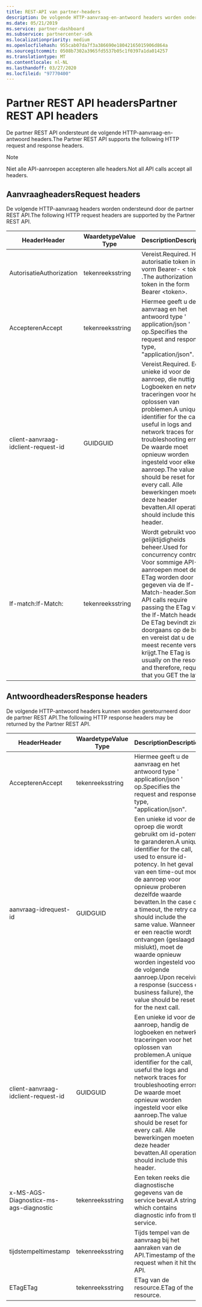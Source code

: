 ```yaml
---
title: REST-API van partner-headers
description: De volgende HTTP-aanvraag-en-antwoord headers worden ondersteund door de partner REST API.
ms.date: 05/21/2019
ms.service: partner-dashboard
ms.subservice: partnercenter-sdk
ms.localizationpriority: medium
ms.openlocfilehash: 955cab07da7f3a386690e18042165015906d864a
ms.sourcegitcommit: 0508b7302a3965fd5537b05c1f0397a1da014257
ms.translationtype: MT
ms.contentlocale: nl-NL
ms.lasthandoff: 03/27/2020
ms.locfileid: "97770400"
---
```

# <a name="partner-rest-api-headers"></a><span data-ttu-id="28fb1-103">Partner REST API headers</span><span class="sxs-lookup"><span data-stu-id="28fb1-103">Partner REST API headers</span></span>

<span data-ttu-id="28fb1-104">De partner REST API ondersteunt de volgende HTTP-aanvraag-en-antwoord headers.</span><span class="sxs-lookup"><span data-stu-id="28fb1-104">The Partner REST API supports the following HTTP request and response headers.</span></span>

> [!NOTE]
> <span data-ttu-id="28fb1-105">Niet alle API-aanroepen accepteren alle headers.</span><span class="sxs-lookup"><span data-stu-id="28fb1-105">Not all API calls accept all headers.</span></span>

## <a name="request-headers"></a><span data-ttu-id="28fb1-106">Aanvraagheaders</span><span class="sxs-lookup"><span data-stu-id="28fb1-106">Request headers</span></span>

<span data-ttu-id="28fb1-107">De volgende HTTP-aanvraag headers worden ondersteund door de partner REST API.</span><span class="sxs-lookup"><span data-stu-id="28fb1-107">The following HTTP request headers are supported by the Partner REST API.</span></span>

| <span data-ttu-id="28fb1-108">Header</span><span class="sxs-lookup"><span data-stu-id="28fb1-108">Header</span></span>                       | <span data-ttu-id="28fb1-109">Waardetype</span><span class="sxs-lookup"><span data-stu-id="28fb1-109">Value Type</span></span> | <span data-ttu-id="28fb1-110">Description</span><span class="sxs-lookup"><span data-stu-id="28fb1-110">Description</span></span>                                                                            |
|------------------------------|------------|----------------------------------------------------------------------------------------|
| <span data-ttu-id="28fb1-111">Autorisatie</span><span class="sxs-lookup"><span data-stu-id="28fb1-111">Authorization</span></span>           | <span data-ttu-id="28fb1-112">tekenreeks</span><span class="sxs-lookup"><span data-stu-id="28fb1-112">string</span></span>     | <span data-ttu-id="28fb1-113">Vereist.</span><span class="sxs-lookup"><span data-stu-id="28fb1-113">Required.</span></span> <span data-ttu-id="28fb1-114">Het autorisatie token in de vorm Bearer- &lt; token &gt; .</span><span class="sxs-lookup"><span data-stu-id="28fb1-114">The authorization token in the form Bearer &lt;token&gt;.</span></span>                    |
| <span data-ttu-id="28fb1-115">Accepteren</span><span class="sxs-lookup"><span data-stu-id="28fb1-115">Accept</span></span>                  | <span data-ttu-id="28fb1-116">tekenreeks</span><span class="sxs-lookup"><span data-stu-id="28fb1-116">string</span></span>     | <span data-ttu-id="28fb1-117">Hiermee geeft u de aanvraag en het antwoord type ' application/json ' op.</span><span class="sxs-lookup"><span data-stu-id="28fb1-117">Specifies the request and response type, "application/json".</span></span>                           |
| <span data-ttu-id="28fb1-118">client-aanvraag-id</span><span class="sxs-lookup"><span data-stu-id="28fb1-118">client-request-id</span></span>         | <span data-ttu-id="28fb1-119">GUID</span><span class="sxs-lookup"><span data-stu-id="28fb1-119">GUID</span></span>       | <span data-ttu-id="28fb1-120">Vereist.</span><span class="sxs-lookup"><span data-stu-id="28fb1-120">Required.</span></span> <span data-ttu-id="28fb1-121">Een unieke id voor de aanroep, die nuttig is in Logboeken en netwerk traceringen voor het oplossen van problemen.</span><span class="sxs-lookup"><span data-stu-id="28fb1-121">A unique identifier for the call, useful in logs and network traces for troubleshooting errors.</span></span> <span data-ttu-id="28fb1-122">De waarde moet opnieuw worden ingesteld voor elke aanroep.</span><span class="sxs-lookup"><span data-stu-id="28fb1-122">The value should be reset for every call.</span></span> <span data-ttu-id="28fb1-123">Alle bewerkingen moeten deze header bevatten.</span><span class="sxs-lookup"><span data-stu-id="28fb1-123">All operations should include this header.</span></span> |
| <span data-ttu-id="28fb1-124">If-match:</span><span class="sxs-lookup"><span data-stu-id="28fb1-124">If-Match:</span></span>                    | <span data-ttu-id="28fb1-125">tekenreeks</span><span class="sxs-lookup"><span data-stu-id="28fb1-125">string</span></span>     | <span data-ttu-id="28fb1-126">Wordt gebruikt voor gelijktijdigheids beheer.</span><span class="sxs-lookup"><span data-stu-id="28fb1-126">Used for concurrency control.</span></span> <span data-ttu-id="28fb1-127">Voor sommige API-aanroepen moet de ETag worden door gegeven via de If-Match-header.</span><span class="sxs-lookup"><span data-stu-id="28fb1-127">Some API calls require passing the ETag via the If-Match header.</span></span> <span data-ttu-id="28fb1-128">De ETag bevindt zich doorgaans op de bron en vereist dat u de meest recente versie krijgt.</span><span class="sxs-lookup"><span data-stu-id="28fb1-128">The ETag is usually on the resource and therefore, requires that you GET the latest.</span></span> |

## <a name="response-headers"></a><span data-ttu-id="28fb1-129">Antwoordheaders</span><span class="sxs-lookup"><span data-stu-id="28fb1-129">Response headers</span></span>

<span data-ttu-id="28fb1-130">De volgende HTTP-antwoord headers kunnen worden geretourneerd door de partner REST API.</span><span class="sxs-lookup"><span data-stu-id="28fb1-130">The following HTTP response headers may be returned by the Partner REST API.</span></span>

| <span data-ttu-id="28fb1-131">Header</span><span class="sxs-lookup"><span data-stu-id="28fb1-131">Header</span></span>                    | <span data-ttu-id="28fb1-132">Waardetype</span><span class="sxs-lookup"><span data-stu-id="28fb1-132">Value    Type</span></span> | <span data-ttu-id="28fb1-133">Description</span><span class="sxs-lookup"><span data-stu-id="28fb1-133">Description</span></span>                                                                                                               |
|-------------------|------------|--------------------------------------------------------------------------------------------------|
| <span data-ttu-id="28fb1-134">Accepteren</span><span class="sxs-lookup"><span data-stu-id="28fb1-134">Accept</span></span>                | <span data-ttu-id="28fb1-135">tekenreeks</span><span class="sxs-lookup"><span data-stu-id="28fb1-135">string</span></span>     | <span data-ttu-id="28fb1-136">Hiermee geeft u de aanvraag en het antwoord type ' application/json ' op.</span><span class="sxs-lookup"><span data-stu-id="28fb1-136">Specifies the request and response type, "application/json".</span></span>                                     |
| <span data-ttu-id="28fb1-137">aanvraag-id</span><span class="sxs-lookup"><span data-stu-id="28fb1-137">request-id</span></span>        | <span data-ttu-id="28fb1-138">GUID</span><span class="sxs-lookup"><span data-stu-id="28fb1-138">GUID</span></span>       | <span data-ttu-id="28fb1-139">Een unieke id voor de oproep die wordt gebruikt om id-potentie te garanderen.</span><span class="sxs-lookup"><span data-stu-id="28fb1-139">A unique identifier for the call, used to ensure id-potency.</span></span> <span data-ttu-id="28fb1-140">In het geval van een time-out moet de aanroep voor opnieuw proberen dezelfde waarde bevatten.</span><span class="sxs-lookup"><span data-stu-id="28fb1-140">In the case of a timeout, the retry call should include the same value.</span></span> <span data-ttu-id="28fb1-141">Wanneer er een reactie wordt ontvangen (geslaagd of mislukt), moet de waarde opnieuw worden ingesteld voor de volgende aanroep.</span><span class="sxs-lookup"><span data-stu-id="28fb1-141">Upon receiving a response (success or business failure), the value should be reset for the next call.</span></span> |
| <span data-ttu-id="28fb1-142">client-aanvraag-id</span><span class="sxs-lookup"><span data-stu-id="28fb1-142">client-request-id</span></span>| <span data-ttu-id="28fb1-143">GUID</span><span class="sxs-lookup"><span data-stu-id="28fb1-143">GUID</span></span>| <span data-ttu-id="28fb1-144">Een unieke id voor de aanroep, handig de logboeken en netwerk traceringen voor het oplossen van problemen.</span><span class="sxs-lookup"><span data-stu-id="28fb1-144">A unique identifier for the call, useful the logs and network traces for troubleshooting errors.</span></span> <span data-ttu-id="28fb1-145">De waarde moet opnieuw worden ingesteld voor elke aanroep.</span><span class="sxs-lookup"><span data-stu-id="28fb1-145">The value should be reset for every call.</span></span> <span data-ttu-id="28fb1-146">Alle bewerkingen moeten deze header bevatten.</span><span class="sxs-lookup"><span data-stu-id="28fb1-146">All operations should include this header.</span></span>                                                |
| <span data-ttu-id="28fb1-147">x-MS-AGS-Diagnostic</span><span class="sxs-lookup"><span data-stu-id="28fb1-147">x-ms-ags-diagnostic</span></span>   | <span data-ttu-id="28fb1-148">tekenreeks</span><span class="sxs-lookup"><span data-stu-id="28fb1-148">string</span></span> | <span data-ttu-id="28fb1-149">Een teken reeks die diagnostische gegevens van de service bevat.</span><span class="sxs-lookup"><span data-stu-id="28fb1-149">A string which contains diagnostic info from the service.</span></span>
| <span data-ttu-id="28fb1-150">tijdstempel</span><span class="sxs-lookup"><span data-stu-id="28fb1-150">timestamp</span></span>|<span data-ttu-id="28fb1-151">tekenreeks</span><span class="sxs-lookup"><span data-stu-id="28fb1-151">string</span></span> | <span data-ttu-id="28fb1-152">Tijds tempel van de aanvraag bij het aanraken van de API.</span><span class="sxs-lookup"><span data-stu-id="28fb1-152">Timestamp of the request when it hit the API.</span></span>
|<span data-ttu-id="28fb1-153">ETag</span><span class="sxs-lookup"><span data-stu-id="28fb1-153">ETag</span></span> |<span data-ttu-id="28fb1-154">tekenreeks</span><span class="sxs-lookup"><span data-stu-id="28fb1-154">string</span></span> | <span data-ttu-id="28fb1-155">ETag van de resource.</span><span class="sxs-lookup"><span data-stu-id="28fb1-155">ETag of the resource.</span></span>
